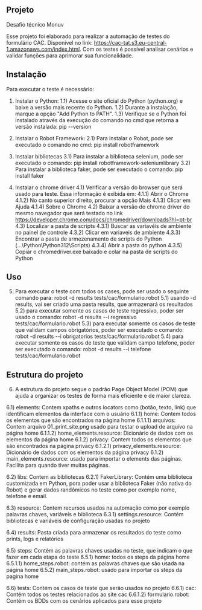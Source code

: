 ## Projeto
Desafio técnico Monuv

Esse projeto foi elaborado para realizar a automação de testes do formulário CAC. Disponivel no link: https://cac-tat.s3.eu-central-1.amazonaws.com/index.html.
Com os testes é possível analisar cenários e validar funções para aprimorar sua funcionalidade.

## Instalação
Para executar o teste é necessário:
1) Instalar o Python:
 1.1) Acesse o site oficial do Python (python.org) e baixe a versão mais recente do Python.
 1.2) Durante a instalação, marque a opção "Add Python to PATH".
 1.3) Verifique se o Python foi instalado através da execução do comando no cmd que retorna a versão instalada: pip --version

2) Instalar o Robot Framework:
 2.1) Para instalar o Robot, pode ser executado o comando no cmd: pip install robotframework 

3) Instalar bibliotecas
 3.1) Para instalar a biblioteca selenium, pode ser executado o comando: pip install robotframework-seleniumlibrary
 3.2) Para instalar a biblioteca faker, pode ser executado o comando: pip install faker

 4) Instalar o chrome driver
  4.1) Verificar a versão do browser que será usado para teste. Essa informação é exibida em:
      4.1.1) Abrir o Chrome
      4.1.2) No canto superior direito, procurar a opção Mais
      4.1.3) Clicar em Ajuda
      4.1.4) Sobre o Chrome 
  4.2) Baixar a versão do chrome driver do mesmo navegador que será testado no link https://developer.chrome.com/docs/chromedriver/downloads?hl=pt-br
  4.3) Localizar a pasta de scripts
       4.3.1) Buscar as variavéis de ambiente no painel de controle
       4.3.2) Clicar em variaveis de ambiente
       4.3.3) Encontrar a pasta de armezenamento de scripts do Python (...\Python\Python312\Scripts\)
       4.3.4) Abrir a pasta do python
       4.3.5) Copiar o chromedriver.exe baixado e colar na pasta de scripts do Python

 ## Uso
 5) Para executar o teste com todos os cases, pode ser usado o sequinte comando para: 
 robot -d results tests/cac/formulario.robot
  5.1) usando -d results, vai ser criado uma pasta results, que armazenará os resultados
  5.2) para executar somente os casos de teste regressivo, poder ser usado o comando: 
  robot -d results --i regressivo tests/cac/formulario.robot
  5.3) para executar somente os casos de teste que validam campos obrigatórios, poder ser executado o comando:
  robot -d results --i obrigatorios tests/cac/formulario.robot
  5.4) para executar somente os casos de teste que validam campo telefone, poder ser executado o comando:
  robot -d results --i telefone tests/cac/formulario.robot

 ## Estrutura do projeto
6) A estrutura do projeto segue o padrão Page Object Model (POM) que ajuda a organizar os testes de forma mais eficiente e de maior clareza. 

 6.1) elements: Contem xpaths e outros locators como (botão, texto, link) que identificam elementos da interface com o usuário
  6.1.1) home: Contem todos os elementos que são encontrados na página home
   6.1.1.1) arquivos: Contem arquivo 01_print_site.png usado para testar o upload de arquivo na página home
   6.1.1.2) home_elements.resource: Dicionário de dados com os elementos da página home
  6.1.2) privacy: Contem todos os elementos que são encontrados na página privacy 
   6.1.2.1) privacy_elements.resource: Dicionário de dados com os elementos da página privacy
 6.1.2) main_elements.resource: usado para importar o elements das páginas. Facilita para quando tiver muitas páginas.

 6.2) libs: Contem as bibliotecas 
  6.2.1) FakerLibrary: Contém uma biblioteca customizada em Python, pora poder usar a biblioteca Faker (não nativa do Robot) e gerar dados randômicos no teste como por exemplo nome, telefone e email.

6.3) resource: Contem recursos usados na automação como por exemplo palavras chaves, variáveis e biblioteca
 6.3.1) settings.resource: Contém bibliotecas e variáveis de configuração usadas no projeto

6.4) results: Pasta criada para armazenar os resultados do teste como prints, logs e relatórios

6.5) steps: Contém as palavras chaves usadas no teste, que indicam o que fazer em cada etapa do teste
 6.5.1) home: todos os steps da página home
 6.5.1.1) home_steps.robot: contém as palavras chaves que são usada na página home
 6.5.2) main_steps.robot: usado para importar os steps da pagina home

6.6) tests: Contém os casos de teste que serão usados no projeto
 6.6.1) cac: Contém todos os testes relacionados ao site cac
 6.6.1.2) formulario.robot: Contém os BDDs com os cenários aplicados para esse projeto
 